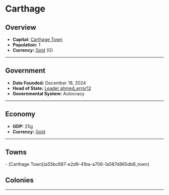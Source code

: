 <!--UNDEDITED FILE, remove this entire line if this file has been edited!-->
# <!--NAME-->Carthage<!--NAME-->

## Overview

- **Capital:** <!--CAPITAL_LINK-->[Carthage Town](a55bc687-e2d9-41ba-a706-1a587d865db8_town)<!--CAPITAL_LINK-->
- **Population:** <!--POPULATION-->1<!--POPULATION-->
- **Currency:** <!--CURRENCY_LINK-->[Gold](Gold_currency)<!--CURRENCY_LINK--> (<!--CURRENCY_ABV-->G<!--CURRENCY_ABV-->)

---

## Government

- **Date Founded:** <!--FOUNDED-->December 18, 2024<!--FOUNDED-->
- **Head of State:** <!--LEADER_TITLE_LINK-->[Leader ahmed_error12](ahmed_error12_user)<!--LEADER_TITLE_LINK-->
- **Governmental System:** <!--GOVERNMENT-->Autocracy<!--GOVERNMENT-->

---

## Economy

- **GDP:** <!--GDP-->25g<!--GDP-->
- **Currency:** <!--CURRENCY_LINK-->[Gold](Gold_currency)<!--CURRENCY_LINK-->

---

## Towns

<!--TOWNS-->- [Carthage Town](a55bc687-e2d9-41ba-a706-1a587d865db8_town)<!--TOWNS-->

## Colonies

<!--COLONIES--><!--COLONIES-->

---